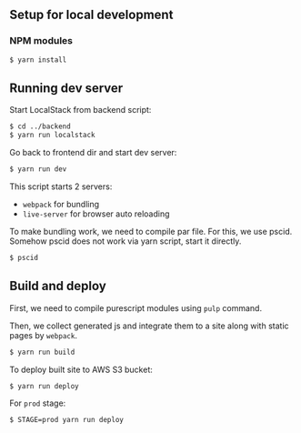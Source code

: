 ## Setup for local development

### NPM modules

```sh
$ yarn install
```

## Running dev server

Start LocalStack from backend script:

```sh
$ cd ../backend
$ yarn run localstack
```

Go back to frontend dir and start dev server:

```sh
$ yarn run dev
```

This script starts 2 servers:

- `webpack` for bundling
- `live-server` for browser auto reloading

To make bundling work, we need to compile par file.
For this, we use pscid.
Somehow pscid does not work via yarn script, start it directly.

```sh
$ pscid
```

## Build and deploy

First, we need to compile purescript modules using `pulp` command.

Then, we collect generated js and integrate them to a site along with static pages by `webpack`.

```sh
$ yarn run build 
```

To deploy built site to AWS S3 bucket:

```sh
$ yarn run deploy
```

For `prod` stage:

```sh
$ STAGE=prod yarn run deploy
```
